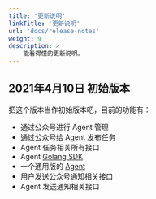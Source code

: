 ```yaml
---
title: '更新说明'
linkTitle: '更新说明'
url: 'docs/release-notes'
weight: 9
description: >
    能看得懂的更新说明。
---
```


## 2021年4月10日 初始版本

把这个版本当作初始版本吧，目前的功能有：

* 通过公众号进行 Agent 管理
* 通过公众号给 Agent 发布任务
* Agent 任务相关所有接口
* Agent [Golang SDK](https://github.com/hack-fan/skadigo)
* 一个通用版的 [Agent](https://github.com/hack-fan/skadi-agent-shell)
* 用户发送公众号通知相关接口
* Agent 发送通知相关接口
